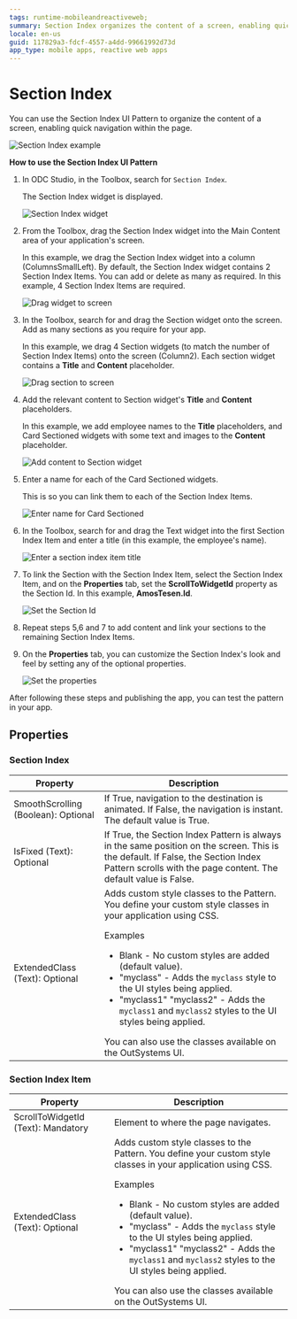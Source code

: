 ```yaml
---
tags: runtime-mobileandreactiveweb;
summary: Section Index organizes the content of a screen, enabling quick navigation within the page.
locale: en-us
guid: 117829a3-fdcf-4557-a4dd-99661992d73d
app_type: mobile apps, reactive web apps
---
```


# Section Index

You can use the Section Index UI Pattern to organize the content of a screen, enabling quick navigation within the page.

![Section Index example](<images/sectionindex-example.png>)

**How to use the Section Index UI Pattern**

1. In ODC Studio, in the Toolbox, search for `Section Index`.

    The Section Index widget is displayed.

    ![Section Index widget](<images/sectionindex-widget-ss.png>)

1. From the Toolbox, drag the Section Index widget into the Main Content area of your application's screen.

    In this example, we drag the Section Index widget into a column (ColumnsSmallLeft). By default, the Section Index widget contains 2 Section Index Items. You can add or delete as many as required. In this example, 4 Section Index Items are required.

    ![Drag widget to screen](<images/sectionindex-dragwidget-ss.png>)

1. In the Toolbox, search for and drag the Section widget onto the screen. Add as many sections as you require for your app.

    In this example, we drag 4 Section widgets (to match the number of Section Index Items) onto the screen (Column2). Each section widget contains a **Title** and **Content** placeholder. 

    ![Drag section to screen](<images/sectionindex-section-ss.png>)

1. Add the relevant content to Section widget's **Title** and **Content** placeholders.

    In this example, we add employee names to the **Title** placeholders, and Card Sectioned widgets with some text and images to the **Content** placeholder. 

    ![Add content to Section widget](<images/sectionindex-card-ss.png>)

1. Enter a name for each of the Card Sectioned widgets.
    
    This is so you can link them to each of the Section Index Items.

    ![Enter name for Card Sectioned](<images/sectionindex-cardname-ss.png>)
   
1.  In the Toolbox, search for and drag the Text widget into the first Section Index Item and enter a title (in this example, the employee's name). 

    ![Enter a section index item title](<images/sectionindex-item-ss.png>)

1. To link the Section with the Section Index Item, select the Section Index Item, and on the **Properties** tab, set the **ScrollToWidgetId** property as the Section Id. In this example,  **AmosTesen.Id**.

    ![Set the Section Id](<images/sectionindex-id-ss.png>)

1. Repeat steps 5,6 and 7 to add content and link your sections to the remaining Section Index Items.

1. On the **Properties** tab, you can customize the Section Index's look and feel by setting any of the optional properties.

    ![Set the properties](<images/sectionindex-properties-ss.png>)

After following these steps and publishing the app, you can test the pattern in your app.

## Properties

### Section Index

| **Property** | **Description** |
|---|---|
|SmoothScrolling (Boolean): Optional | If True, navigation to the destination is animated. If False, the navigation is instant. The default value is True.|
|IsFixed (Text): Optional | If True, the Section Index Pattern is always in the same position on the screen. This is the default. If False, the Section Index Pattern scrolls with the page content. The default value is False.|
|ExtendedClass (Text): Optional | Adds custom style classes to the Pattern. You define your custom style classes in your application using CSS. <p>Examples <ul><li>Blank - No custom styles are added (default value).</li><li>"myclass" - Adds the ``myclass`` style to the UI styles being applied.</li><li>"myclass1" "myclass2" - Adds the ``myclass1`` and ``myclass2`` styles to the UI styles being applied.</li></ul></p>You can also use the classes available on the OutSystems UI. |


### Section Index Item

| **Property** | **Description** |
|---|---|
|ScrollToWidgetId (Text): Mandatory | Element to where the page navigates.|
|ExtendedClass (Text): Optional | Adds custom style classes to the Pattern. You define your custom style classes in your application using CSS. <p>Examples <ul><li>Blank - No custom styles are added (default value).</li><li>"myclass" - Adds the ``myclass`` style to the UI styles being applied.</li><li>"myclass1" "myclass2" - Adds the ``myclass1`` and ``myclass2`` styles to the UI styles being applied.</li></ul></p>You can also use the classes available on the OutSystems UI. |
